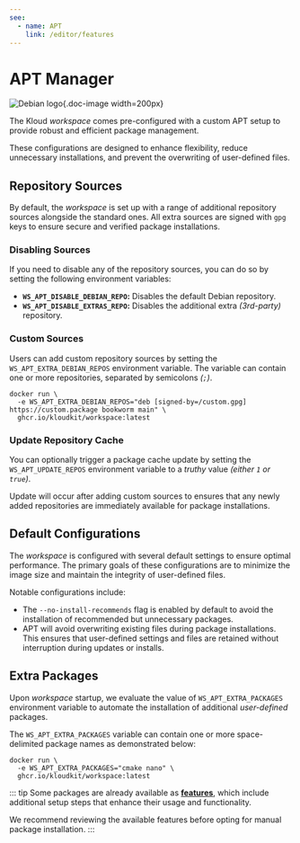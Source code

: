 ```yaml
---
see:
  - name: APT
    link: /editor/features
---
```


# APT Manager

![Debian logo](/icons/debian.svg){.doc-image width=200px}

The Kloud *workspace* comes pre-configured with a custom APT setup to provide robust and
efficient package management.

These configurations are designed to enhance flexibility, reduce unnecessary
installations, and prevent the overwriting of user-defined files.

## Repository Sources

By default, the *workspace* is set up with a range of additional repository sources
alongside the standard ones.
All extra sources are signed with `gpg` keys to ensure secure and verified package
installations.

### Disabling Sources

If you need to disable any of the repository sources, you can do so by setting the
following environment variables:

- **`WS_APT_DISABLE_DEBIAN_REPO`:** Disables the default Debian repository.
- **`WS_APT_DISABLE_EXTRAS_REPO`:** Disables the additional extra *(3rd-party)* repository.

### Custom Sources

Users can add custom repository sources by setting the `WS_APT_EXTRA_DEBIAN_REPOS`
environment variable.
The variable can contain one or more repositories, separated by semicolons *(`;`)*.

```sh{2}
docker run \
  -e WS_APT_EXTRA_DEBIAN_REPOS="deb [signed-by=/custom.gpg] https://custom.package bookworm main" \
  ghcr.io/kloudkit/workspace:latest
```

### Update Repository Cache

You can optionally trigger a package cache update by setting the `WS_APT_UPDATE_REPOS`
environment variable to a *truthy* value *(either `1` or `true`)*.

Update will occur after adding custom sources to ensures that any newly added
repositories are immediately available for package installations.

## Default Configurations

The *workspace* is configured with several default settings to ensure optimal performance.
The primary goals of these configurations are to minimize the image size and maintain the
integrity of user-defined files.

Notable configurations include:

- The `--no-install-recommends` flag is enabled by default to avoid the installation of
  recommended but unnecessary packages.
- APT will avoid overwriting existing files during package installations.
  This ensures that user-defined settings and files are retained without interruption
  during updates or installs.

## Extra Packages

Upon *workspace* startup, we evaluate the value of `WS_APT_EXTRA_PACKAGES` environment
variable to automate the installation of additional *user-defined* packages.

The `WS_APT_EXTRA_PACKAGES` variable can contain one or more space-delimited package
names as demonstrated below:

```sh{2}
docker run \
  -e WS_APT_EXTRA_PACKAGES="cmake nano" \
  ghcr.io/kloudkit/workspace:latest
```

::: tip
Some packages are already available as [**features**](/editor/features), which include
additional setup steps that enhance their usage and functionality.

We recommend reviewing the available features before opting for manual package installation.
:::
